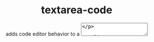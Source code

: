 <h1 align="center">textarea-code</h1>

<p align="center">
adds code editor behavior to a <textarea>
</p>

<p align="center">
   <a href="#install">        🔧 <strong>Install</strong></a>
 · <a href="#example">        🧩 <strong>Example</strong></a>
 · <a href="#api">            📜 <strong>API docs</strong></a>
 · <a href="https://github.com/stagas/textarea-code/releases"> 🔥 <strong>Releases</strong></a>
 · <a href="#contribute">     💪🏼 <strong>Contribute</strong></a>
 · <a href="https://github.com/stagas/textarea-code/issues">   🖐️ <strong>Help</strong></a>
</p>

***

## Install

```sh
$ npm i textarea-code
```

Or directly from [jsDelivr](https://www.jsdelivr.com/):

```js
import { TextAreaCodeElement } from 'https://cdn.jsdelivr.net/gh/stagas/textarea-code/textarea-code.min.js'
```

Only ~**2.6kb** minified + brotli!

## Features

*   <kbd>Tab</kbd>/<kbd>Shift + Tab</kbd> Indent/unindent selection or line
*   <kbd>Cmd + /</kbd> - Toggle single comment in selection or line
*   <kbd>Cmd + Shift + /</kbd> - Toggle double comment in selection or position
*   <kbd>Cmd + Shift + d</kbd> - Duplicate line or selection
*   <kbd>Alt + Up</kbd> / <kbd>Alt + Down</kbd> - Move lines or selection up or down
*   <kbd>Shift + Del</kbd> - Delete line
*   <kbd>Enter</kbd> after `({[` indents one position

## API

<!-- Generated by documentation.js. Update this documentation by updating the source code. -->

#### Table of Contents

*   [TextAreaCodeElement](#textareacodeelement)

### TextAreaCodeElement

[src/index.ts:16-143](https://github.com/stagas/textarea-code/blob/f1eff0e7077b306ad8052a7e66215e874c9eabb3/src/index.ts#L16-L143 "Source code on GitHub")

**Extends HTMLTextAreaElement**

Adds code editor behavior to a `<textarea>`.

```ts
import { TextAreaCodeElement } from 'textarea-code'
customElements.define('textarea-code', TextAreaCodeElement, { extends: 'textarea' })
```

```html
<textarea is="textarea-code"></textarea>
```

## Contribute

[Fork](https://github.com/stagas/textarea-code/fork) or
[edit](https://github.dev/stagas/textarea-code) and submit a PR.

All contributions are welcome!

## License

MIT © 2021
[stagas](https://github.com/stagas)
